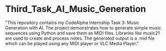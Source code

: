 # Third_Task_AI_Music_Generation
"This repository contains my CodeAlpha Internship Task 3: Music Generation with AI. The project demonstrates how to generate simple music sequences using Python and save them as MIDI files. Libraries like music21 are used to create and process notes. The generated output is a .mid file which can be played using any MIDI player or VLC Media Player."
